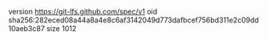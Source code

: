 version https://git-lfs.github.com/spec/v1
oid sha256:282eced08a44a8a4e8c6af3142049d773dafbcef756bd311e2c09dd10aeb3c87
size 1012
